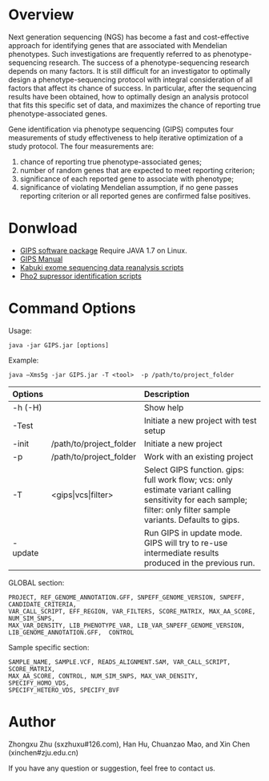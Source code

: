 # Overview #

Next generation sequencing (NGS) has become a fast and cost-effective approach for identifying genes that are associated with Mendelian phenotypes. Such investigations are frequently referred to as phenotype-sequencing research. The success of a phenotype-sequencing research depends on many factors. It is still difficult for an investigator to optimally design a phenotype-sequencing protocol with integral consideration of all factors that affect its chance of success. In particular, after the sequencing results have been obtained, how to optimally design an analysis protocol that fits this specific set of data, and maximizes the chance of reporting true phenotype-associated genes.

Gene identification via phenotype sequencing (GIPS) computes four measurements of study effectiveness to help iterative optimization of a study protocol. The four measurements are:

  1. chance of reporting true phenotype-associated genes;
  2. number of random genes that are expected to meet reporting criterion;
  3. significance of each reported gene to associate with phenotype;
  4. significance of violating Mendelian assumption, if no gene passes reporting criterion or all reported genes are confirmed false positives.

# Donwload #

  * [GIPS software package](https://raw.githubusercontent.com/RLIBS-ZJU/gips/wiki/GIPS.jar)           Require JAVA 1.7 on Linux.
  * [GIPS Manual](https://raw.githubusercontent.com/RLIBS-ZJU/gips/wiki/Manualv1.2.pdf)
  * [Kabuki exome sequencing data reanalysis scripts](https://github.com/RLIBS-ZJU/gips/tree/wiki/Scripts)
  * [Pho2 supressor identification scripts](https://github.com/RLIBS-ZJU/gips/tree/wiki/Scripts)

# Command Options #

Usage:

    java -jar GIPS.jar [options]    

Example: 

    java –Xms5g -jar GIPS.jar -T <tool>  -p /path/to/project_folder

| **Options** |   |Description|
|:------------|:------------|:------------|
| -h (-H) |  | Show help |
| -Test |  | Initiate a new project with test setup|
| -init | /path/to/project_folder | Initiate a new project |
|-p|/path/to/project_folder|Work with an existing project|
| -T | \<gips\|vcs\|filter\> | Select GIPS function. gips: full work flow; vcs: only estimate variant calling sensitivity for each sample; filter: only filter sample variants. Defaults to gips. |
| -update|  | Run GIPS in update mode. GIPS will try to re-use intermediate results produced in the previous run. |

GLOBAL section:  

    PROJECT, REF_GENOME_ANNOTATION.GFF, SNPEFF_GENOME_VERSION, SNPEFF, CANDIDATE_CRITERIA,
    VAR_CALL_SCRIPT, EFF_REGION, VAR_FILTERS, SCORE_MATRIX, MAX_AA_SCORE, NUM_SIM_SNPS, 
    MAX_VAR_DENSITY, LIB_PHENOTYPE_VAR, LIB_VAR_SNPEFF_GENOME_VERSION, 
    LIB_GENOME_ANNOTATION.GFF,  CONTROL

Sample specific section: 

    SAMPLE_NAME, SAMPLE.VCF, READS_ALIGNMENT.SAM, VAR_CALL_SCRIPT, SCORE_MATRIX,
    MAX_AA_SCORE, CONTROL, NUM_SIM_SNPS, MAX_VAR_DENSITY, SPECIFY_HOMO_VDS, 
    SPECIFY_HETERO_VDS, SPECIFY_BVF

# Author #

Zhongxu Zhu (sxzhuxu#126.com), Han Hu, Chuanzao Mao, and Xin Chen (xinchen#zju.edu.cn)

If you have any question or suggestion, feel free to contact us.
